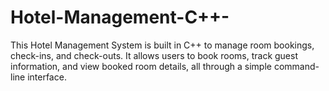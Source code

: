 # Hotel-Management-C++-
This Hotel Management System is built in C++ to manage room bookings, check-ins, and check-outs. It allows users to book rooms, track guest information, and view booked room details, all through a simple command-line interface.
